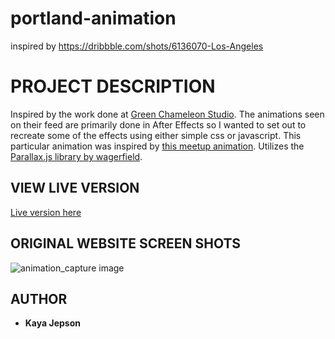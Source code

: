 # portland-animation
inspired by https://dribbble.com/shots/6136070-Los-Angeles

# PROJECT DESCRIPTION
Inspired by the work done at [Green Chameleon Studio](https://dribbble.com/greenchameleon "Green Chameleon Studio").
The animations seen on their feed are primarily done in After Effects so I wanted to set out to recreate some of the effects using either simple css or javascript.
This particular animation was inspired by [this meetup animation](https://dribbble.com/shots/6136070-Los-Angeles "Green Chameleon animation").
Utilizes the [Parallax.js library by wagerfield](https://github.com/wagerfield/parallax "parallax.js").

## VIEW LIVE VERSION

[Live version here](https://kayajepson.github.io/portland-animation/ "mountain animation")

## ORIGINAL WEBSITE SCREEN SHOTS

![animation_capture image](/assets/capture_pdx.gif)

## AUTHOR

-   **Kaya Jepson**

